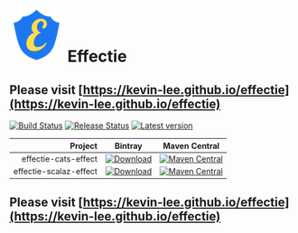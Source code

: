 # ![Effectie Logo](https://github.com/Kevin-Lee/effectie/raw/main/docs/microsite/img/effectie-logo-96x96.png) Effectie

## Please visit [https://kevin-lee.github.io/effectie](https://kevin-lee.github.io/effectie)

[![Build Status](https://github.com/Kevin-Lee/effectie/workflows/Build%20All/badge.svg)](https://github.com/Kevin-Lee/effectie/actions?workflow=Build+All)
[![Release Status](https://github.com/Kevin-Lee/effectie/workflows/Release/badge.svg)](https://github.com/Kevin-Lee/effectie/actions?workflow=Release)
[![Latest version](https://index.scala-lang.org/kevin-lee/effectie/latest.svg)](https://index.scala-lang.org/kevin-lee/effectie)


| Project | Bintray | Maven Central |
| ------: | ------- | ------------- |
| effectie-cats-effect | [![Download](https://api.bintray.com/packages/kevinlee/maven/effectie-cats-effect/images/download.svg)](https://bintray.com/kevinlee/maven/effectie-cats-effect/_latestVersion) | [![Maven Central](https://maven-badges.herokuapp.com/maven-central/io.kevinlee/effectie-cats-effect_2.13/badge.svg)](https://search.maven.org/artifact/io.kevinlee/effectie-cats-effect_2.13) |
| effectie-scalaz-effect | [![Download](https://api.bintray.com/packages/kevinlee/maven/effectie-scalaz-effect/images/download.svg)](https://bintray.com/kevinlee/maven/effectie-scalaz-effect/_latestVersion) | [![Maven Central](https://maven-badges.herokuapp.com/maven-central/io.kevinlee/effectie-scalaz-effect_2.13/badge.svg)](https://search.maven.org/artifact/io.kevinlee/effectie-scalaz-effect_2.13) |

## Please visit [https://kevin-lee.github.io/effectie](https://kevin-lee.github.io/effectie)
